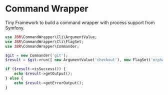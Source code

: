 Command Wrapper
===============

Tiny Framework to build a command wrapper with process support from Symfony.

```php
use JBR\CommandWrapper\Cli\ArgumentValue;
use JBR\CommandWrapper\Cli\FlagSet;
use JBR\CommandWrapper\Commander;

$git = new Commander('git');
$result = $git->run([ new ArgumentValue('checkout'), new FlagSet('orphan', 'develop') ]);

if ($result->isSuccess()) {
    echo $result->getOutput();
} else {
    echo $result->getErrorOutput();
}
```
